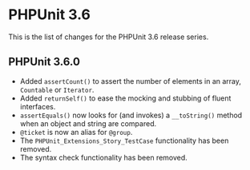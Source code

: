PHPUnit 3.6
===========

This is the list of changes for the PHPUnit 3.6 release series.

PHPUnit 3.6.0
-------------

* Added `assertCount()` to assert the number of elements in an array, `Countable` or `Iterator`.
* Added `returnSelf()` to ease the mocking and stubbing of fluent interfaces.
* `assertEquals()` now looks for (and invokes) a `__toString()` method when an object and string are compared.
* `@ticket` is now an alias for `@group`.
* The `PHPUnit_Extensions_Story_TestCase` functionality has been removed.
* The syntax check functionality has been removed.
